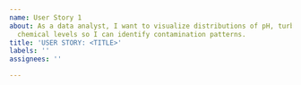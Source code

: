 ```yaml
---
name: User Story 1
about: As a data analyst, I want to visualize distributions of pH, turbidity, and
  chemical levels so I can identify contamination patterns.
title: 'USER STORY: <TITLE>'
labels: ''
assignees: ''

---
```



